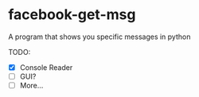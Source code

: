 # facebook-get-msg
A program that shows you specific messages in python

TODO:
- [x] Console Reader
- [ ] GUI?
- [ ] More...
